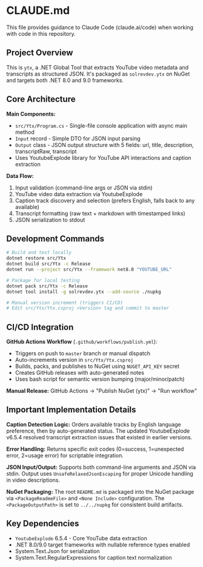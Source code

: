 # CLAUDE.md

This file provides guidance to Claude Code (claude.ai/code) when working with code in this repository.

## Project Overview

This is `ytx`, a .NET Global Tool that extracts YouTube video metadata and transcripts as structured JSON. It's packaged as `solrevdev.ytx` on NuGet and targets both .NET 8.0 and 9.0 frameworks.

## Core Architecture

**Main Components:**
- `src/Ytx/Program.cs` - Single-file console application with async main method
- `Input` record - Simple DTO for JSON input parsing
- `Output` class - JSON output structure with 5 fields: url, title, description, transcriptRaw, transcript
- Uses YoutubeExplode library for YouTube API interactions and caption extraction

**Data Flow:**
1. Input validation (command-line args or JSON via stdin)
2. YouTube video data extraction via YoutubeExplode
3. Caption track discovery and selection (prefers English, falls back to any available)
4. Transcript formatting (raw text + markdown with timestamped links)
5. JSON serialization to stdout

## Development Commands

```bash
# Build and test locally
dotnet restore src/Ytx
dotnet build src/Ytx -c Release
dotnet run --project src/Ytx --framework net8.0 "YOUTUBE_URL"

# Package for local testing
dotnet pack src/Ytx -c Release
dotnet tool install -g solrevdev.ytx --add-source ./nupkg

# Manual version increment (triggers CI/CD)
# Edit src/Ytx/Ytx.csproj <Version> tag and commit to master
```

## CI/CD Integration

**GitHub Actions Workflow** (`.github/workflows/publish.yml`):
- Triggers on push to `master` branch or manual dispatch
- Auto-increments version in `src/Ytx/Ytx.csproj`
- Builds, packs, and publishes to NuGet using `NUGET_API_KEY` secret
- Creates GitHub releases with auto-generated notes
- Uses bash script for semantic version bumping (major/minor/patch)

**Manual Release:** GitHub Actions → "Publish NuGet (ytx)" → "Run workflow"

## Important Implementation Details

**Caption Detection Logic:** Orders available tracks by English language preference, then by auto-generated status. The updated YoutubeExplode v6.5.4 resolved transcript extraction issues that existed in earlier versions.

**Error Handling:** Returns specific exit codes (0=success, 1=unexpected error, 2=usage error) for scriptable integration.

**JSON Input/Output:** Supports both command-line arguments and JSON via stdin. Output uses `UnsafeRelaxedJsonEscaping` for proper Unicode handling in video descriptions.

**NuGet Packaging:** The root `README.md` is packaged into the NuGet package via `<PackageReadmeFile>` and `<None Include>` configuration. The `<PackageOutputPath>` is set to `../../nupkg` for consistent build artifacts.

## Key Dependencies

- `YoutubeExplode` 6.5.4 - Core YouTube data extraction
- .NET 8.0/9.0 target frameworks with nullable reference types enabled
- System.Text.Json for serialization
- System.Text.RegularExpressions for caption text normalization